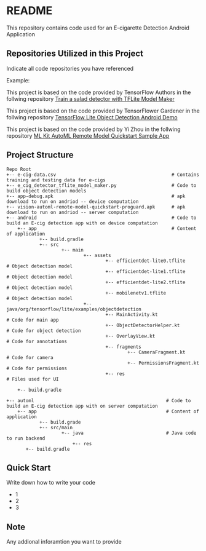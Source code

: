 # README

This repository contains code used for an E-cigarette Detection Android Application 

## Repositories Utilized in this Project
Indicate all code repositories you have referenced

Example:

This project is based on the code provided by TensorFlow Authors in the follwing repository
<a href="https://colab.research.google.com/github/googlecodelabs/odml-pathways/blob/main/object-detection/codelab2/python/Train_a_salad_detector_with_TFLite_Model_Maker.ipynb#scrollTo=Hm_UULdW7A9T">Train a salad detector with TFLite Model Maker
</a>

This project is based on the code provided by TensorFlower Gardener in the follwing repository
<a href="https://github.com/tensorflow/examples/tree/master/lite/examples/object_detection/android">TensorFlow Lite Object Detection Android Demo
</a>

This project is based on the code provided by  Yi Zhou in the follwing repository
<a href="https://github.com/googlesamples/mlkit/tree/master/android/automl">ML Kit AutoML Remote Model Quickstart Sample App
</a>


## Project Structure
```
Repo Root
+-- e-cig-data.csv                                          # Contains training and testing data for e-cigs
+-- e_cig_detector_tflite_model_maker.py                    # Code to build object detection models
+-- app-debug.apk                                           # apk download to run on andriod -- device computation
+-- vision-automl-remote-model-quickstart-proguard.apk      # apk download to run on andriod -- server computation
+-- android                                                 # Code to build an E-cig detection app with on device computation 
    +-- app                                                 # Content of application 
            +-- build.gradle
            +-- src
                    +-- main
                            +-- assets
                                    +-- efficientdet-lite0.tflite                               # Object detection model
                                    +-- efficientdet-lite1.tflite                               # Object detection model
                                    +-- efficientdet-lite2.tflite                               # Object detection model
                                    +-- mobilenetv1.tflite                                      # Object detection model
                            +-- java/org/tensorflow/lite/examples/objectdetection
                                    +-- MainActivity.kt                                         # Code for main app
                                    +-- ObjectDetectorHelper.kt                                 # Code for object detection
                                    +-- OverlayView.kt                                          # Code for annotations
                                    +-- fragments
                                            +-- CameraFragment.kt                               # Code for camera 
                                            +-- PermissionsFragment.kt                          # Code for permissions
                                    +-- res                                                     # Files used for UI
                                  
    +-- build.gradle
    
+-- automl                                                # Code to build an E-cig detection app with on server computation 
    +-- app                                               # Content of application 
            +-- build.grade
            +-- src/main                                   
                    +-- java                              # Java code to run backend
                        +-- res
       +-- build.gradle   
```

## Quick Start
Write down how to write your code

* 1
* 2
* 3

## Note
Any addional inforamtion you want to provide
